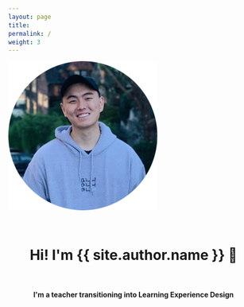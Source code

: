 ```yaml
---
layout: page
title: 
permalink: /
weight: 3
---
```

<!--![alt text](https://bit.ly/2TOsM7B "Building Image")-->

![me](/me.png)

<br>

# <center><strong> Hi! I'm {{ site.author.name }} :wave: </strong></center> <br>
#### <center><strong> I'm a teacher transitioning into Learning Experience Design</strong></center>


<!--
<div class="row">
{% include about/skills.html title="Programming Skills" source=site.data.programming-skills %}
{% include about/skills.html title="Other Skills" source=site.data.other-skills %}
</div>

<div class="row">
{% include about/timeline.html %}
</div>
-->